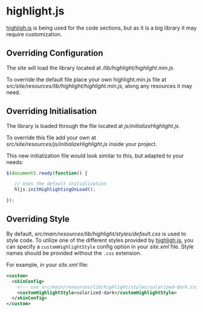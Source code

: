 # highlight.js

[highligh.js][highlight] is being used for the code sections, but as it is a big library it may require customization.

## Overriding Configuration

The site will load the library located at */lib/highlight/highlight.min.js*.

To override the default file place your own highlight.min.js file at *src/site/resources/lib/highlight/highlight.min.js*, along any resources it may need.

## Overriding Initialisation

The library is loaded through the file located at *js/initializeHighlight.js*. 

To override this file add your own at *src/site/resources/js/initializeHighlight.js* inside your project.

This new initialization file would look similar to this, but adapted to your needs:

```javascript
$(document).ready(function() {

   // Uses the default initialization
   hljs.initHighlightingOnLoad();

});
```

## Overriding Style

By default, *src/main/resources/lib/highlight/styles/default.css* is used to style code. To utilize
one of the different styles provided by [highligh.js][highlight], you can specify a
`customHighlightStyle` config option in your *site.xml* file. Style names should be provided without
the `.css` extension.

For example, in your *site.xml* file:

```xml
<custom>
  <skinConfig>
    <!-- use src/main/resources/lib/highlight/styles/solarized-dark.css -->
    <customHighlightStyle>solarized-dark</customHighlightStyle>
  </skinConfig>
</custom>
```

[highlight]: https://highlightjs.org/
